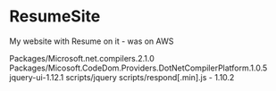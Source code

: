 # ResumeSite
My website with Resume on it - was on AWS

Packages/Microsoft.net.compilers.2.1.0
Packages/Micosoft.CodeDom.Providers.DotNetCompilerPlatform.1.0.5
jquery-ui-1.12.1
scripts/jquery
scripts/respond[.min].js - 1.10.2
